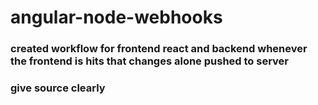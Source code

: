 # angular-node-webhooks

### created workflow for frontend react and backend whenever the frontend is hits that changes alone pushed to server 
### give source clearly

